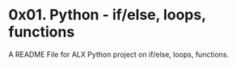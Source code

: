 # 0x01. Python - if/else, loops, functions

A README File for ALX Python project on if/else, loops, functions.
